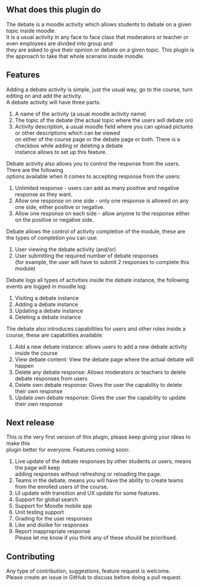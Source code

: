 ## What does this plugin do ##

The debate is a moodle activity which allows students to debate on a given topic inside moodle.<br>
It is a usual activity in any face to face class that moderators or teacher or even employees are divided into group and<br>
they are asked to give their opinion or debate on a given topic. This plugin is the approach to take that whole scenario inside moodle.<br>

## Features ##

Adding a debate activity is simple, just the usual way, go to the course, turn editing on
and add the activity.<br>
A debate activity will have three parts:<br>
1. A name of the activity (a usual moodle activity name)<br>
2. The topic of the debate (the actual topic where the users will debate on)<br>
3. Activity description, a usual moodle field where you can upload pictures or other descriptions which can be viewed<br>
   on either of the course page or the debate page or both. There is a checkbox while adding or deleting a debate<br>
   instance allows to set up this feature.   <br>

Debate activity also allows you to control the response from the users. There are the following<br>
options available when it comes to accepting response from the users:<br>
1. Unlimited response - users can add as many positive and negative response as they want.<br>
2. Allow one response on one side - only one response is allowed on any one side, either positive or negative.<br>
3. Allow one response on each side - allow anyone to the response either on the positive or negative side.<br>

Debate allows the control of activity completion of the module, these are the types of completion you can use:<br>
1. User viewing the debate activity (and/or) <br>
2. User submitting the required number of debate responses <br>
   (for example, the user will have to submit 2 responses to complete this module)<br>

Debate logs all types of activities inside the debate instance, the following events are logged in moodle log:<br>
1. Visiting a debate instance<br>
2. Adding a debate instance<br>
3. Updating a debate instance<br>
4. Deleting a debate instance<br>

The debate also introduces capabilities for users and other roles inside a course, these are capabilities available:<br>
1. Add a new debate instance: allows users to add a new debate activity inside the course<br>
2. View debate content: View the debate page where the actual debate will happen<br>
3. Delete any debate response: Allows moderators or teachers to delete debate responses from users<br>
4. Delete own debate response: Gives the user the capability to delete their own response<br>
5. Update own debate response: Gives the user the capability to update their own response<br>


## Next release ##
This is the very first version of this plugin, please keep giving your ideas to make this<br>
plugin better for everyone. Features coming soon:<br>
1. Live update of the debate responses by other students or users, means the page will keep <br>
   adding responses without refreshing or reloading the page.<br>
2. Teams in the debate, means you will have the ability to create teams from the enrolled users of the course.<br>
3. UI update with transition and UX update for some features.<br>
4. Support for global search<br>
5. Support for Moodle mobile app<br>
6. Unit testing support<br>
7. Grading for the user responses<br>
8. Like and dislike for responses<br>
9. Report inappropriate response<br>
   Please let me know if you think any of these should be prioritised.<br>


## Contributing ##
Any type of contribution, suggestions, feature request is welcome. <br>
Please create an issue in GitHub to discuss before doing a pull request.<br>
   
